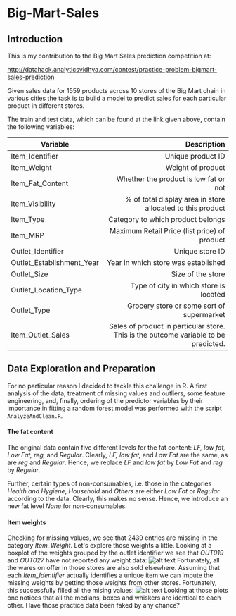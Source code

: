 # Big-Mart-Sales

## Introduction

This is my contribution to the Big Mart Sales prediction competition at:

http://datahack.analyticsvidhya.com/contest/practice-problem-bigmart-sales-prediction

Given sales data for 1559 products across 10 stores of the Big Mart chain in various cities the task is to build a model to predict sales for each particular product in different stores.

The train and test data, which can be found at the link given above, contain the following variables:

| Variable | Description |
|----------|------------:|
| Item_Identifier | Unique product ID|
| Item_Weight | Weight of product |
| Item_Fat_Content | Whether the product is low fat or not|
| Item_Visibility | % of total display area in store allocated to this product |
| Item_Type | Category to which product belongs|
| Item_MRP | Maximum Retail Price (list price) of product|
| Outlet_Identifier | Unique store ID |
| Outlet_Establishment_Year | Year in which store was established|
| Outlet_Size | Size of the store|
| Outlet_Location_Type | Type of city in which store is located|
| Outlet_Type | Grocery store or some sort of supermarket|
| Item_Outlet_Sales| Sales of product in particular store. This is the outcome variable to be predicted.|

## Data Exploration and Preparation
For no particular reason I decided to tackle this challenge in R. A first analysis of the data, treatment of missing values and outliers, some feature engineering, and, finally, ordering of the predictor variables by their importance in fitting a random forest model was performed with the script `AnalyzeAndClean.R`.

#### The fat content
The original data contain five different levels for the fat content: *LF, low fat, Low Fat, reg,* and *Regular*. Clearly, *LF, low fat,* and *Low Fat* are the same, as are *reg* and *Regular*. Hence, we replace *LF* and *low fat* by *Low Fat* and *reg* by *Regular*.

Further, certain types of non-consumables, i.e. those in the categories *Health and Hygiene*, *Household* and *Others* are either *Low Fat* or *Regular* according to the data. Clearly, this makes no sense. Hence, we introduce an new fat level *None* for non-consumables.

#### Item weights
Checking for missing values, we see that 2439 entries are missing in the category *Item_Weight*. Let's explore those weights a little.
Looking at a boxplot of the weights grouped by the outlet identifier we see that *OUT019* and *OUT027* have not reported any weight data:
![alt text](https://github.com/MichaelPluemacher/Big-Mart-Sales/blob/master/Graphs/Weight_vs_Outlet_1.png)
Fortunately, all the wares on offer in those stores are also sold elsewhere. Assuming that each *Item_Identifier* actually identifies a unique item we can impute the missing weights by getting those weights from other stores. Fortunately, this successfully filled all the mising values:
![alt text](https://github.com/MichaelPluemacher/Big-Mart-Sales/blob/master/Graphs/Weight_vs_Outlet_2.png)
Looking at those plots one notices that all the medians, boxes and whiskers are identical to each other. Have those practice data been faked by any chance?










